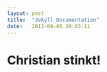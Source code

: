 ```yaml
---
layout: post
title:  "Jekyll Documentation"
date:   2013-06-05 20:03:11
---
```


# Christian stinkt!